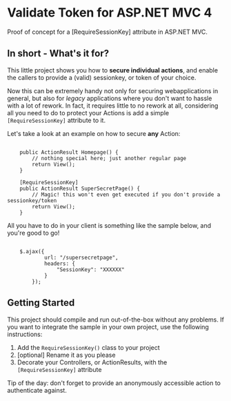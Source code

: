 # Validate Token for ASP.NET MVC 4

Proof of concept for a [RequireSessionKey] attribute in ASP.NET MVC.

## In short - What's it for?

This little project shows you how to **secure individual actions**, and enable the callers to provide a (valid) sessionkey, or token of your choice.

Now this can be extremely handy not only for securing webapplications in general, but also for *legacy* applications where you don't want to hassle with a lot of rework. In fact, it requires little to no rework at all, considering all you need to do to protect your Actions is add a simple `[RequireSessionKey]` attribute to it.

Let's take a look at an example on how to secure **any** Action:

```

	public ActionResult Homepage() {
		// nothing special here; just another regular page
		return View();
	}

	[RequireSessionKey]
	public ActionResult SuperSecretPage() {
		// Magic! this won't even get executed if you don't provide a sessionkey/token
		return View();
	}

```

All you have to do in your client is something like the sample below, and you're good to go!

```

	$.ajax({
			url: "/supersecretpage",
			headers: {
				"SessionKey": "XXXXXX"
			}
		});

```

## Getting Started

This project should compile and run out-of-the-box without any problems. If you want to integrate the sample in your own project, use the following instructions:

1. Add the `RequireSessionKey()` class to your project
2. [optional] Rename it as you please
3. Decorate your Controllers, or ActionResults, with the `[RequireSessionKey]` attribute

Tip of the day: don't forget to provide an anonymously accessible action to authenticate against. 